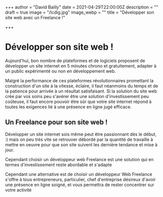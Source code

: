 +++
author = "David Bailly"
date = 2021-04-29T22:00:00Z
description = ""
draft = true
image = "/lcdig.jpg"
image_webp = ""
title = "Développer son site web avec un Freelance !"

+++
# Développer son site web !

Aujourd'hui, bon nombre de plateformes et de logiciels proposent de développer un site internet en 5 minutes chrono et gratuitement, adapter à un public expérimenté ou non en développement web. 

Malgré la performance de ces plateformes révolutionnaires promettant la construction d'un site à la vitesse, éclaire, il faut néanmoins du temps et de la patience pour arrivée à un résultat satisfaisant. Si la solution du site web crée par vos soins peu s'avérer être une solution d'investissement peu coûteuse, il faut encore pouvoir être sûr que votre site internet répond à toutes les exigences lié à une présence en ligne jugé efficace. 

## Un Freelance pour son site web ! 

Développer un site internet sois même peut être passionnant dès le début, :) mais on peu très vite se retrouver débordé par la quantité de travaille à mettre en oeuvre pour que son site suivent les dernière tendance et mise à jour. 

Cependant choisir un développeur web Freelance est une solution qui en termes d'investissement reste abordable et s'adapte 

Cependant une alternative est de choisir un développeur Web Freelance s'offre à tous entrepreneurs, particulier, chef d'entreprise désireux d'avoir une présence en ligne soigné, et vous permettra de rester concentrer sur votre activité 

 